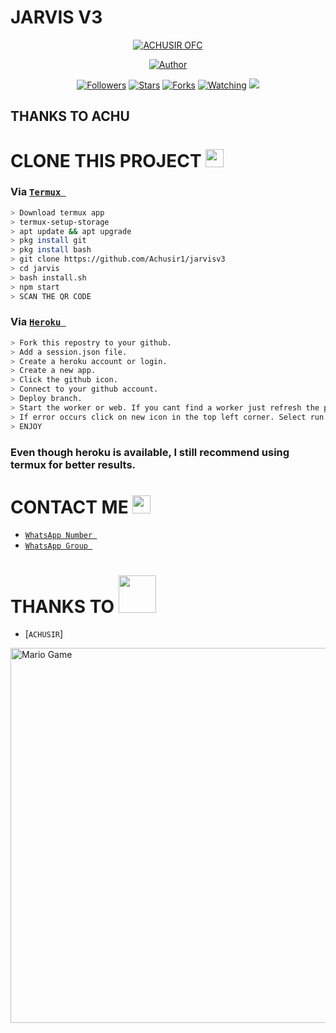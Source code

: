 # JARVIS V3

<p align="center">
<a href="#"><img title="ACHUSIR OFC" src="https://img.shields.io/badge/ACHU SIR-green?colorA=%23ff0000&colorB=%23017e40&style=for-the-badge"></a>
</p>
<p align="center">
<a href="https://github.com/Achusir1"><img title="Author" src="https://img.shields.io/badge/AUTHOR-Achusir1-orange.svg?style=for-the-badge&logo=github"></a>
</p>
<p align="center">
<a href="https://github.com/Achusir1/jarvis/followers"><img title="Followers" src="https://img.shields.io/github/followers/Achusir1?color=blue&style=flat-square"></a>
<a href="https://github.com/Achusir1/jarvis/stargazers/"><img title="Stars" src="https://img.shields.io/github/stars/Achusir1/jarvisv3?color=red&style=flat-square"></a>
<a href="https://github.com/Achusir1/jarvis/network/members"><img title="Forks" src="https://img.shields.io/github/forks/Achusir1/jarvisv3?color=red&style=flat-square"></a>
<a href="https://github.com/Achusir1/jarvis/watchers"><img title="Watching" src="https://img.shields.io/github/watchers/Achusir1/jarvisv3?label=Watchers&color=blue&style=flat-square"></a>
<a href="https://hits.seeyoufarm.com"><img src="https://hits.seeyoufarm.com/api/count/incr/badge.svg?url=https://github.com/Achusir1/jarvisv3&count_bg=%2379C83D&title_bg=%23555555&icon=probot.svg&icon_color=%2300FF6D&title=hits&edge_flat=false"/></a>
</p>
</details>

## THANKS TO ACHU

# CLONE THIS PROJECT  <img src="https://github.com/TheDudeThatCode/TheDudeThatCode/blob/master/Assets/hmm.gif" width="29px">

### Via [`Termux `](https://f-droid.org/packages/com.termux/)
```bash
> Download termux app
> termux-setup-storage
> apt update && apt upgrade
> pkg install git
> pkg install bash
> git clone https://github.com/Achusir1/jarvisv3
> cd jarvis
> bash install.sh
> npm start
> SCAN THE QR CODE
```

### Via [`Heroku `](https://www.heroku.com)
```bash
> Fork this repostry to your github.
> Add a session.json file.
> Create a heroku account or login.
> Create a new app.
> Click the github icon.
> Connect to your github account.
> Deploy branch.
> Start the worker or web. If you cant find a worker just refresh the page.
> If error occurs click on new icon in the top left corner. Select run console and type node index.
> ENJOY
```

### Even though heroku is available, I still recommend using termux for better results.

# CONTACT ME <img src="https://github.com/TheDudeThatCode/TheDudeThatCode/blob/master/Assets/powerup.gif" width="29px">

* [`WhatsApp Number `](https://wa.me/+918590284271)
* [`WhatsApp Group `](https://chat.whatsapp.com/GGWFogD7JtD2BZZREqHmYd)


# THANKS TO <img src="https://github.com/TheDudeThatCode/TheDudeThatCode/blob/master/Assets/Handshake.gif" width="60px">

* [`ACHUSIR`]
<img src="https://github.com/TheDudeThatCode/TheDudeThatCode/blob/master/Assets/Mario_Gameplay.gif" alt="Mario Game" width="600" />
